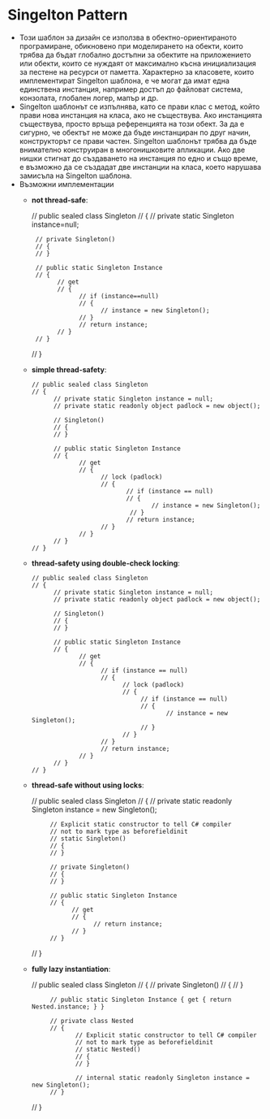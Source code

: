 # Singelton Pattern
  *   Този шаблон за дизайн се използва в обектно-ориентираното програмиране, обикновено при моделирането на обекти, които трябва да бъдат глобално достъпни за обектите на приложението или обекти, които се нуждаят от максимално късна инициализация за пестене на ресурси от паметта. Характерно за класовете, които имплементират Singelton шаблона, е че могат да имат една единствена инстанция, например достъп до файловат система, конзолата, глобален логер, мапър и др.
  *   Singelton шаблонът се изпълнява, като се прави клас с метод, който прави нова инстанция на класа, ако не съществува. Ако инстанцията съществува, просто връща референцията на този обект. За да е сигурно, че обектът не може да бъде инстанциран по друг начин, конструкторът се прави частен. Singelton шаблонът трябва да бъде внимателно конструиран в многонишковите апликации. Ако две нишки стигнат до създаването на инстанция по едно и също време, е възможно да се създадат две инстанции на класа, което нарушава замисъла на Singelton шаблона. 
  *   Възможни имплементации
      *   __not thread-safe__:
        
            // public sealed class Singleton
            // {
               // private static Singleton instance=null;

               // private Singleton()
               // {
               // }

               // public static Singleton Instance
               // {
                     // get
                     // {
                           // if (instance==null)
                           // {
                                 // instance = new Singleton();
                           // }
                           // return instance;
                     // }
               // }
            // }
      * __simple thread-safety__:
           
            // public sealed class Singleton
            // {
                  // private static Singleton instance = null;
                  // private static readonly object padlock = new object();

                  // Singleton()
                  // {
                  // }

                  // public static Singleton Instance
                  // {
                         // get
                         // {
                               // lock (padlock)
                               // {
                                      // if (instance == null)
                                      // {
                                             // instance = new Singleton();
                                       // }
                                      // return instance;
                               // }
                         // }
                  // }
            // }
      * __thread-safety using double-check locking__:
      
            // public sealed class Singleton
            // {
                  // private static Singleton instance = null;
                  // private static readonly object padlock = new object();

                  // Singleton()
                  // {
                  // }

                  // public static Singleton Instance
                  // {
                         // get
                         // {
                               // if (instance == null)
                               // {
                                     // lock (padlock)
                                     // {
                                          // if (instance == null)
                                          // {
                                                 // instance = new Singleton();
                                          // }
                                     // }
                               // }
                               // return instance;
                         // }
                  // }
            // }
      *  __thread-safe without using locks__:
     
            // public sealed class Singleton
            // {
                  // private static readonly Singleton instance = new Singleton();

                  // Explicit static constructor to tell C# compiler
                  // not to mark type as beforefieldinit
                  // static Singleton()
                  // {
                  // }

                  // private Singleton()
                  // {
                  // }

                  // public static Singleton Instance
                  // {
                        // get
                        // {
                              // return instance;
                        // }
                  // }
            // }
      *  __fully lazy instantiation__:
      
           // public sealed class Singleton
           // {
                  // private Singleton()
                  // {
                  // }

                  // public static Singleton Instance { get { return Nested.instance; } }
        
                  // private class Nested
                  // {
                         // Explicit static constructor to tell C# compiler
                         // not to mark type as beforefieldinit
                         // static Nested()
                         // {
                         // }

                         // internal static readonly Singleton instance = new Singleton();
                  // }
           // } 
      
      
